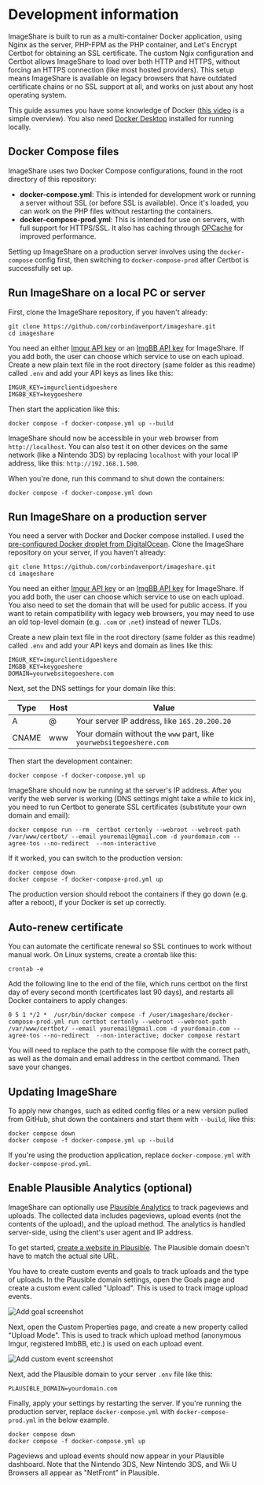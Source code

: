 # Development information

ImageShare is built to run as a multi-container Docker application, using Nginx as the server, PHP-FPM as the PHP container, and Let's Encrypt Certbot for obtaining an SSL certificate. The custom Ngix configuration and Certbot allows ImageShare to load over both HTTP and HTTPS, without forcing an HTTPS connection (like most hosted providers). This setup means ImageShare is available on legacy browsers that have outdated certificate chains or no SSL support at all, and works on just about any host operating system.

This guide assumes you have some knowledge of Docker ([this video](https://www.youtube.com/watch?v=Gjnup-PuquQ) is a simple overview). You also need [Docker Desktop](https://www.docker.com/products/docker-desktop/) installed for running locally.

## Docker Compose files

ImageShare uses two Docker Compose configurations, found in the root directory of this repository:

- **docker-compose.yml**: This is intended for development work or running a server without SSL (or before SSL is available). Once it's loaded, you can work on the PHP files without restarting the containers.
- **docker-compose-prod.yml**: This is intended for use on servers, with full support for HTTPS/SSL. It also has caching through [OPCache](https://www.php.net/manual/en/intro.opcache.php) for improved performance.

Setting up ImageShare on a production server involves using the `docker-compose` config first, then switching to `docker-compose-prod` after Certbot is successfully set up.

## Run ImageShare on a local PC or server

First, clone the ImageShare repository, if you haven't already:

```
git clone https://github.com/corbindavenport/imageshare.git
cd imageshare
```

You need an either [Imgur API key](https://api.imgur.com/oauth2/addclient) or an [ImgBB API key](https://api.imgbb.com/) for ImageShare. If you add both, the user can choose which service to use on each upload. Create a new plain text file in the root directory (same folder as this readme) called `.env` and add your API keys as lines like this:

```
IMGUR_KEY=imgurclientidgoeshere
IMGBB_KEY=keygoeshere
```

Then start the application like this:

```
docker compose -f docker-compose.yml up --build
```

ImageShare should now be accessible in your web browser from `http://localhost`. You can also test it on other devices on the same network (like a Nintendo 3DS) by replacing `localhost` with your local IP address, like this: `http://192.168.1.500`.

When you're done, run this command to shut down the containers:

```
docker compose -f docker-compose.yml down
```

## Run ImageShare on a production server

You need a server with Docker and Docker compose installed. I used the [pre-configured Docker droplet from DigitalOcean](https://marketplace.digitalocean.com/apps/docker). Clone the ImageShare repository on your server, if you haven't already:

```
git clone https://github.com/corbindavenport/imageshare.git
cd imageshare
```

You need an either [Imgur API key](https://api.imgur.com/oauth2/addclient) or an [ImgBB API key](https://api.imgbb.com/) for ImageShare. If you add both, the user can choose which service to use on each upload. You also need to set the domain that will be used for public access. If you want to retain compatibility with legacy web browsers, you may need to use an old top-level domain (e.g. `.com` or `.net`) instead of newer TLDs.

Create a new plain text file in the root directory (same folder as this readme) called `.env` and add your API keys and domain as lines like this:

```
IMGUR_KEY=imgurclientidgoeshere
IMGBB_KEY=keygoeshere
DOMAIN=yourwebsitegoeshere.com
```

Next, set the DNS settings for your domain like this:

| Type  | Host  | Value                                                       |
| ----- | ----- | ----------------------------------------------------------- |
| A     | @     | Your server IP address, like `165.20.200.20`                |
| CNAME | www   | Your domain without the `www` part, like `yourwebsitegoeshere.com` |

Then start the development container:

```
docker compose -f docker-compose.yml up
```

ImageShare should now be running at the server's IP address. After you verify the web server is working (DNS settings might take a while to kick in), you need to run Certbot to generate SSL certificates (substitute your own domain and email):

```
docker compose run --rm  certbot certonly --webroot --webroot-path /var/www/certbot/ --email youremail@gmail.com -d yourdomain.com --agree-tos --no-redirect  --non-interactive
```

If it worked, you can switch to the production version:

```
docker compose down
docker compose -f docker-compose-prod.yml up
```

The production version should reboot the containers if they go down (e.g. after a reboot), if your Docker is set up correctly.


## Auto-renew certificate

You can automate the certificate renewal so SSL continues to work without manual work. On Linux systems, create a crontab like this:

```
crontab -e
```

Add the following line to the end of the file, which runs certbot on the first day of every second month (certificates last 90 days), and restarts all Docker containers to apply changes:

```
0 5 1 */2 *  /usr/bin/docker compose -f /user/imageshare/docker-compose-prod.yml run certbot certonly --webroot --webroot-path /var/www/certbot/ --email youremail@gmail.com -d yourdomain.com --agree-tos --no-redirect  --non-interactive; docker compose restart
```

You will need to replace the path to the compose file with the correct path, as well as the domain and email address in the certbot command. Then save your changes.

## Updating ImageShare

To apply new changes, such as edited config files or a new version pulled from GitHub, shut down the containers and start them with `--build`, like this:

```
docker compose down
docker compose -f docker-compose.yml up --build
```

If you're using the production application, replace `docker-compose.yml` with `docker-compose-prod.yml`.

## Enable Plausible Analytics (optional)

ImageShare can optionally use [Plausible Analytics](https://plausible.io/) to track pageviews and uploads. The collected data includes pageviews, upload events (not the contents of the upload), and the upload method. The analytics is handled server-side, using the client's user agent and IP address.

To get started, [create a website in Plausible](https://plausible.io/sites/new). The Plausible domain doesn't have to match the actual site URL.

You have to create custom events and goals to track uploads and the type of uploads. In the Plausible domain settings, open the Goals page and create a custom event called "Upload". This is used to track image upload events.

![Add goal screenshot](https://i.imgur.com/CnQwZdi.png)

Next, open the Custom Properties page, and create a new property called "Upload Mode". This is used to track which upload method (anonymous Imgur, registered ImbBB, etc.) is used on each upload event.

![Add custom event screenshot](https://i.imgur.com/fYQ2jej.png)

Next, add the Plausible domain to your server `.env` file like this:

```
PLAUSIBLE_DOMAIN=yourdomain.com
```

Finally, apply your settings by restarting the server. If you're running the production server, replace `docker-compose.yml` with `docker-compose-prod.yml` in the below example.

```
docker compose down
docker compose -f docker-compose.yml up
```

Pageviews and upload events should now appear in your Plausible dashboard. Note that the Nintendo 3DS, New Nintendo 3DS, and Wii U Browsers all appear as "NetFront" in Plausible.
